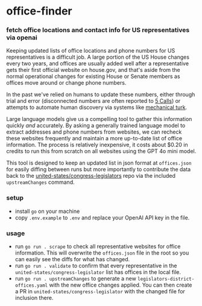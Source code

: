 # office-finder
### fetch office locations and contact info for US representatives via openai

Keeping updated lists of office locations and phone numbers for US representatives is a difficult job. A large portion of the US House changes every two years, and offices are usually added well after a representative gets their first official website on house.gov, and that's aside from the normal operational changes for existing House or Senate members as offices move around or change phone numbers.

In the past we've relied on humans to update these numbers, either through trial and error (disconnected numbers are often reported to [5 Calls](https://5calls.org)) or attempts to automate human discovery via systems like [mechanical turk](https://github.com/TheWalkers/congress-turk).

Large language models give us a compelling tool to gather this information quickly *and* accurately. By asking a generally trained language model to extract addresses and phone numbers from websites, we can recheck these websites frequently and maintain a more up-to-date list of office information. The process is relatively inexpensive, it costs about $0.20 in credits to run this from scratch on all websites using the GPT 4o mini model.

This tool is designed to keep an updated list in json format at `offices.json` for easily diffing between runs but more importantly to contribute the data back to the [united-states/congress-legislators](https://github.com/unitedstates/congress-legislators/blob/main/legislators-district-offices.yaml) repo via the included `upstreamChanges` command.

### setup
* install `go` on your machine
* copy `.env.example` to `.env` and replace your OpenAI API key in the file.

### usage
* run `go run . scrape` to check all representative websites for office information. This will overwrite the `offices.json` file in the root so you can easily see the diffs for what has changed.
* run `go run . validate` to confirm that every representative in the `united-states/congress-legislator` list has offices in the local file.
* run `go run . upstreamChanges` to generate a new `legislators-district-offices.yaml` with the new office changes applied. You can then create a PR in `united-states/congress-legislator` with the changed file for inclusion there.
